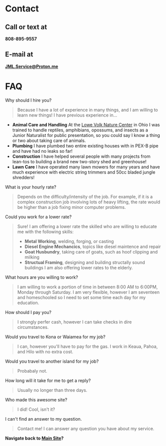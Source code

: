 # Contact
## Call or text at
**808-895-9557**
## E-mail at
**JML.Service@Proton.me**

# FAQ
Why should I hire you?
> Because I have a lot of experience in many things, and I am willing to learn new things!
 I have previous experience in...
  - **Animal Care and Handling** At the [Lowe Volk Nature Center](https://www.crawfordparkdistrict.org/junior-naturalist.html) in Ohio I was trained to handle reptiles, amphibians, opossums, and insects as a Junior Naturalist for public presentation, so you could say I know a thing or two about taking care of animals.
  - **Plumbing** I have plumbed two entire existing houses with in PEX-B pipe and have had no leaks so far!
  - **Construction** I have helped several people with many projects from lean-tos to building a brand new two-story shed and greenhouse!
  - **Lawn Care** I have operated many lawn mowers for many years and have much experience with electric string trimmers and 50cc bladed jungle shredders!

What is your hourly rate?
> Depends on the difficulty/intensity of the job. For example, if it is a complex construction job involving lots of heavy lifting, the rate would be higher than a job fixing minor computer problems.

Could you work for a lower rate?
> Sure! I am offering a lower rate the skilled who are willing to educate me with the following skills:
> - **Metal Working**, welding, forging, or casting
> - **Diesel Engine Mechancics**, topics like diesel maintence and repair
> - **Goat Husbundry**, taking care of goats, such as hoof clipping and milking
> - **Structual Framing**, designing and building structally sound buildings
> I am also offering lower rates to the elderly.

What hours are you willing to work?
> I am willing to work a portion of time in between 8:00 AM to 6:00PM, Monday through Saturday.
> I am very flexible, however I am seventeen and homeschooled so I need to set some time each day for my education.

How should I pay you?
> I strongly perfer cash, however I can take checks in dire circumstances.

Would you travel to Kona or Waiamea for my job?
> I can, however you'll have to pay for the gas.
> I work in Keaua, Pahoa, and Hilo with no extra cost.

Would you travel to another island for my job?
> Probabaly not.

How long will it take for me to get a reply?
> Usually no longer than three days.

Who made this awesome site?
> I did! Cool, isn't it?

I can't find an answer to my question.
> Contact me! I can answer any question you have about my service.




**Navigate back to [Main Site](https://jml-sites.github.io/service/)?**
